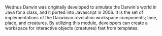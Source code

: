 Wednus Darwin was originally developed to simulate the Darwin's world in Java for a class, and it ported into Javascript in 2006. It is the set of implementations of the Darwinian revolution workspace components; time, place, and creatures. By utilizing this module, developers can create a workspace for interactive objects (creatures) fast from templates.
